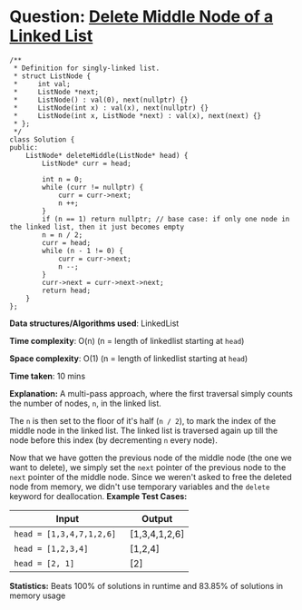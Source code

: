 <h1>Question: <a href="https://leetcode.com/problems/delete-the-middle-node-of-a-linked-list/description/">Delete Middle Node of a Linked List</a></h1>

```
/**
 * Definition for singly-linked list.
 * struct ListNode {
 *     int val;
 *     ListNode *next;
 *     ListNode() : val(0), next(nullptr) {}
 *     ListNode(int x) : val(x), next(nullptr) {}
 *     ListNode(int x, ListNode *next) : val(x), next(next) {}
 * };
 */
class Solution {
public:
    ListNode* deleteMiddle(ListNode* head) {
        ListNode* curr = head;
        
        int n = 0;
        while (curr != nullptr) {
            curr = curr->next;
            n ++;
        }
        if (n == 1) return nullptr; // base case: if only one node in the linked list, then it just becomes empty
        n = n / 2;
        curr = head;
        while (n - 1 != 0) {
            curr = curr->next;
            n --;
        }
        curr->next = curr->next->next;
        return head;
    }
};
```

**Data structures/Algorithms used**: LinkedList

**Time complexity**: O(n) (n = length of linkedlist starting at `head`)

**Space complexity**: O(1) (n = length of linkedlist starting at `head`)

**Time taken**: 10 mins

**Explanation:**
A multi-pass approach, where the first traversal simply counts the number of nodes, `n`, in the linked list.

The `n` is then set to the floor of it's half (`n / 2`), to mark the index of the middle node in the linked list. The linked list is traversed again up till the node before this index (by decrementing `n` every node).

Now that we have gotten the previous node of the middle node (the one we want to delete), we simply set the `next` pointer of the previous node to the `next` pointer of the middle node. Since we weren't asked to free the deleted node from memory, we didn't use temporary variables and the `delete` keyword for deallocation.
**Example Test Cases:**


| Input  | Output |
| ------------- | ------------- |
| <code>head = [1,3,4,7,1,2,6] </code>  | [1,3,4,1,2,6] |
| <code>head = [1,2,3,4] </code>  | [1,2,4] |
| <code>head = [2, 1] </code>  | [2] |

**Statistics:** Beats 100% of solutions in runtime and 83.85% of solutions in memory usage

